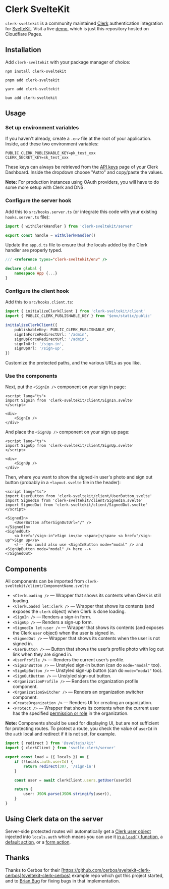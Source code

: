 # Clerk SvelteKit

`clerk-sveltekit` is a community maintained [Clerk](https://clerk.com/) authentication integration for [SvelteKit](https://kit.svelte.dev/). Visit a live [demo](https://clerk-sveltekit.markjaquith.com/), which is just this repository hosted on Cloudflare Pages.

## Installation

Add `clerk-sveltekit` with your package manager of choice:

```shell
npm install clerk-sveltekit
```

```shell
pnpm add clerk-sveltekit
```

```shell
yarn add clerk-sveltekit
```

```shell
bun add clerk-sveltekit
```

## Usage

### Set up environment variables

If you haven't already, create a `.env` file at the root of your application. Inside, add these two environment variables:

```env
PUBLIC_CLERK_PUBLISHABLE_KEY=pk_test_xxx
CLERK_SECRET_KEY=sk_test_xxx
```

These keys can always be retrieved from the [API keys](https://dashboard.clerk.com/last-active?path=api-keys) page of your Clerk Dashboard. Inside the dropdown choose "Astro" and copy/paste the values.

**Note:** For production instances using OAuth providers, you will have to do some more setup with Clerk and DNS.

### Configure the server hook

Add this to `src/hooks.server.ts` (or integrate this code with your existing `hooks.server.ts` file):

```ts
import { withClerkHandler } from 'clerk-sveltekit/server'

export const handle = withClerkHandler()
```

Update the `app.d.ts` file to ensure that the locals added by the Clerk handler are properly typed.

```ts
/// <reference types="clerk-sveltekit/env" />

declare global {
	namespace App {...}
}
```

### Configure the client hook

Add this to `src/hooks.client.ts`:

```typescript
import { initializeClerkClient } from 'clerk-sveltekit/client'
import { PUBLIC_CLERK_PUBLISHABLE_KEY } from '$env/static/public'

initializeClerkClient({
	publishableKey: PUBLIC_CLERK_PUBLISHABLE_KEY,
	signInForceRedirectUrl: '/admin',
	signUpForceRedirectUrl: '/admin',
	signInUrl: '/sign-in',
	signUpUrl: '/sign-up',
})
```

Customize the protected paths, and the various URLs as you like.

### Use the components

Next, put the `<SignIn />` component on your sign in page:

```svelte
<script lang="ts">
import SignIn from 'clerk-sveltekit/client/SignIn.svelte'
</script>

<div>
	<SignIn />
</div>
```

And place the `<SignUp />` component on your sign up page:

```svelte
<script lang="ts">
import SignUp from 'clerk-sveltekit/client/SignUp.svelte'
</script>

<div>
	<SignUp />
</div>
```

Then, where you want to show the signed-in user's photo and sign out button (probably in a `+layout.svelte` file in the header):

```svelte
<script lang="ts">
import UserButton from 'clerk-sveltekit/client/UserButton.svelte'
import SignedIn from 'clerk-sveltekit/client/SignedIn.svelte'
import SignedOut from 'clerk-sveltekit/client/SignedOut.svelte'
</script>

<SignedIn>
	<UserButton afterSignOutUrl="/" />
</SignedIn>
<SignedOut>
	<a href="/sign-in">Sign in</a> <span>|</span> <a href="/sign-up">Sign up</a>
	<!-- You could also use <SignInButton mode="modal" /> and <SignUpButton mode="modal" /> here -->
</SignedOut>
```

## Components

All components can be imported from `clerk-sveltekit/client/ComponentName.svelte`

- `<ClerkLoading />` — Wrapper that shows its contents when Clerk is still loading.
- `<ClerkLoaded let:clerk />` — Wrapper that shows its contents (and exposes the `clerk` object) when Clerk is done loading.
- `<SignIn />` — Renders a sign-in form.
- `<SignUp />` — Renders a sign-up form.
- `<SignedIn let:user />` — Wrapper that shows its contents (and exposes the Clerk `user` object) when the user is signed in.
- `<SignedOut />` — Wrapper that shows its contents when the user is not signed in.
- `<UserButton />` — Button that shows the user’s profile photo with log out link when they are signed in.
- `<UserProfile />` — Renders the current user’s profile.
- `<SignInButton />` — Unstyled sign-in button (can do `mode="modal"` too).
- `<SignUpButton />` — Unstyled sign-up button (can do `mode="modal"` too).
- `<SignOutButton />` — Unstyled sign-out button.
- `<OrganizationProfile />` — Renders the organization profile component.
- `<OrganizationSwitcher />` — Renders an organization switcher component.
- `<CreateOrganization />` — Renders UI for creating an organization.
- `<Protect />` — Wrapper that shows its contents when the current user has the specified [permission or role](https://clerk.com/docs/organizations/roles-permissions) in the organization.

**Note:** Components should be used for displaying UI, but are not sufficient for protecting routes. To protect a route, you check the value of `userId` in the `auth` local and redirect if it is not set, for example.

```ts
import { redirect } from '@sveltejs/kit'
import { clerkClient } from 'svelte-clerk/server'

export const load = ({ locals }) => {
	if (!locals.auth.userId) {
		return redirect(307, '/sign-in')
	}

	const user = await clerkClient.users.getUser(userId)

	return {
		user: JSON.parse(JSON.stringify(user)),
	}
}
```

## Using Clerk data on the server

Server-side protected routes will automatically get a [Clerk user object](https://clerk.com/docs/references/javascript/user/user) injected into `locals.auth` which means you can use it [in a `load()` function](https://kit.svelte.dev/docs/form-actions#loading-data), a [default action](https://kit.svelte.dev/docs/form-actions#default-actions), or a [form action](https://kit.svelte.dev/docs/form-actions).

## Thanks

Thanks to Cerbos for their [https://github.com/cerbos/sveltekit-clerk-cerbos](sveltekit-clerk-cerbos) example repo which got this project started, and to [Brian Bug](https://thebrianbug.com/) for fixing bugs in that implementation.
